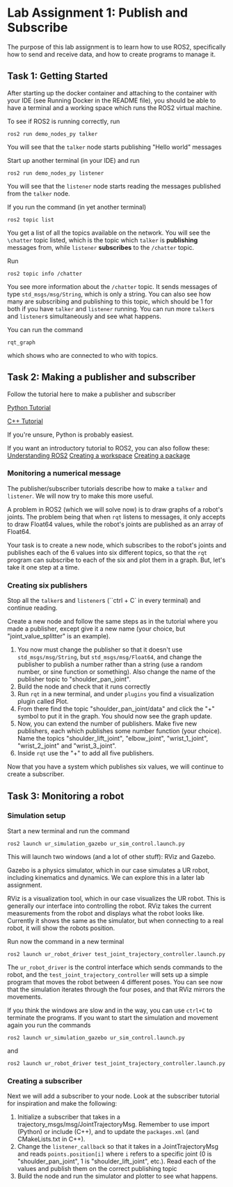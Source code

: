 # Lab Assignment 1: Publish and Subscribe
The purpose of this lab assignment is to learn how to use ROS2, specifically how to send and receive data, and how to create programs to manage it.

## Task 1: Getting Started
After starting up the docker container and attaching to the container with your IDE (see Running Docker in the README file), you should be able to have a terminal and a working space which runs the ROS2 virtual machine.

To see if ROS2 is running correctly, run
```
ros2 run demo_nodes_py talker
```
You will see that the `talker` node starts publishing "Hello world" messages

Start up another terminal (in your IDE) and run
```
ros2 run demo_nodes_py listener
```
You will see that the `listener` node starts reading the messages published from the `talker` node.

If you run the command (in yet another terminal)
```
ros2 topic list
```
You get a list of all the topics available on the network. You will see the `\chatter` topic listed, which is the topic which `talker` is **publishing** messages from, while `listener` **subscribes** to the `/chatter` topic.

Run
```
ros2 topic info /chatter
```
You see more information about the `/chatter` topic. It sends messages of type `std_msgs/msg/String`, which is only a string. You can also see how many are subscribing and publishing to this topic, which should be 1 for both if you have `talker` and `listener` running. You can run more `talker`s and `listener`s simultaneously and see what happens.

You can run the command
```
rqt_graph
```
which shows who are connected to who with topics.

## Task 2: Making a publisher and subscriber
Follow the tutorial here to make a publisher and subscriber 

[Python Tutorial](https://docs.ros.org/en/humble/Tutorials/Beginner-Client-Libraries/Writing-A-Simple-Py-Publisher-And-Subscriber.html)

[C++ Tutorial](https://docs.ros.org/en/humble/Tutorials/Beginner-Client-Libraries/Writing-A-Simple-Cpp-Publisher-And-Subscriber.html)

If you're unsure, Python is probably easiest.

If you want an introductory tutorial to ROS2, you can also follow these:
[Understanding ROS2](https://docs.ros.org/en/humble/Tutorials/Beginner-CLI-Tools.html#)
[Creating a workspace](https://docs.ros.org/en/humble/Tutorials/Beginner-Client-Libraries/Creating-A-Workspace/Creating-A-Workspace.html)
[Creating a package](https://docs.ros.org/en/humble/Tutorials/Beginner-Client-Libraries/Creating-Your-First-ROS2-Package.html)

### Monitoring a numerical message
The publisher/subscriber tutorials describe how to make a `talker` and `listener`. We will now try to make this more useful.

A problem in ROS2 (which we will solve now) is to draw graphs of a robot's joints. The problem being that when `rqt` listens to messages, it only accepts to draw Float64 values, while the robot's joints are published as an array of Float64.

Your task is to create a new node, which subscribes to the robot's joints and publishes each of the 6 values into six different topics, so that the `rqt` program can subscribe to each of the six and plot them in a graph. But, let's take it one step at a time.

### Creating six publishers
Stop all the `talker`s and `listener`s (``ctrl + C` in every terminal) and continue reading.

Create a new node and follow the same steps as in the tutorial where you made a publisher, except give it a new name (your choice, but "joint_value_splitter" is an example).

1. You now must change the publisher so that it doesn't use `std_msgs/msg/String`, but `std_msgs/msg/Float64`, and change the publisher to publish a number rather than a string (use a random number, or sine function or something). Also change the name of the publisher topic to "shoulder_pan_joint".
2. Build the node and check that it runs correctly
3. Run `rqt` in a new terminal, and under `plugins` you find a visualization plugin called Plot.
4. From there find the topic "shoulder_pan_joint/data" and click the "+" symbol to put it in the graph. You should now see the graph update.
5. Now, you can extend the number of publishers. Make five new publishers, each which publishes some number function (your choice). Name the topics "shoulder_lift_joint", "elbow_joint", "wrist_1_joint", "wrist_2_joint" and "wrist_3_joint".
6. Inside `rqt` use the "+" to add all five publishers.

Now that you have a system which publishes six values, we will continue to create a subscriber.

## Task 3: Monitoring a robot
### Simulation setup
Start a new terminal and run the command
```
ros2 launch ur_simulation_gazebo ur_sim_control.launch.py
```

This will launch two windows (and a lot of other stuff): RViz and Gazebo.

Gazebo is a physics simulator, which in our case simulates a UR robot, including kinematics and dynamics. We can explore this in a later lab assignment.

RViz is a visualization tool, which in our case visualizes the UR robot. This is generally our interface into controlling the robot. RViz takes the current measurements from the robot and displays what the robot looks like. Currently it shows the same as the simulator, but when connecting to a real robot, it will show the robots position.

Run now the command in a new terminal
```
ros2 launch ur_robot_driver test_joint_trajectory_controller.launch.py
```
The `ur_robot_driver` is the control interface which sends commands to the robot, and the `test_joint_trajectory_controller` will sets up a simple program that moves the robot between 4 different poses. You can see now that the simulation iterates through the four poses, and that RViz mirrors the movements.

If you think the windows are slow and in the way, you can use `ctrl+C` to terminate the programs. If you want to start the simulation and movement again you run the commands
```
ros2 launch ur_simulation_gazebo ur_sim_control.launch.py
```
and
```
ros2 launch ur_robot_driver test_joint_trajectory_controller.launch.py
```

### Creating a subscriber
Next we will add a subscriber to your node. Look at the subscriber tutorial for inspiration and make the following:

1. Initialize a subscriber that takes in a trajectory_msgs/msg/JointTrajectoryMsg. Remember to use import (Python) or include (C++), and to update the `packages.xml` (and CMakeLists.txt in C++).
2. Change the `listener_callback` so that it takes in a JointTrajectoryMsg and reads `points.position[i]` where `i` refers to a specific joint (0 is "shoulder_pan_joint", 1 is "shoulder_lift_joint", etc.). Read each of the values and publish them on the correct publishing topic
3. Build the node and run the simulator and plotter to see what happens.